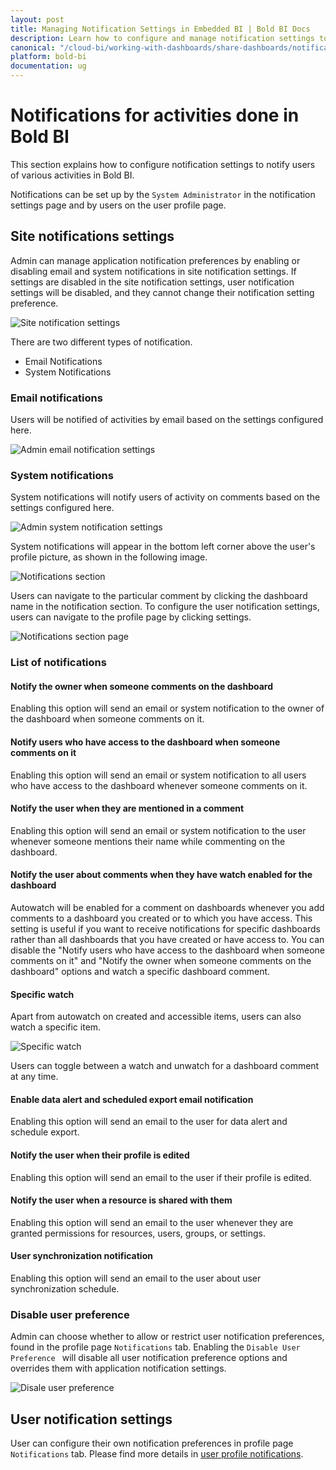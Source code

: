 ```yaml
---
layout: post
title: Managing Notification Settings in Embedded BI | Bold BI Docs
description: Learn how to configure and manage notification settings to notify the users of the various activities, such as data alerts, comments, etc., in Bold BI.
canonical: "/cloud-bi/working-with-dashboards/share-dashboards/notifications/"
platform: bold-bi
documentation: ug
---
```


# Notifications for activities done in Bold BI

This section explains how to configure notification settings to notify users of various activities in Bold BI.

Notifications can be set up by the `System Administrator` in the notification settings page and by users on the user profile page.

## Site notifications settings

Admin can manage application notification preferences by enabling or disabling email and system notifications in site notification settings.
If settings are disabled in the site notification settings, user notification settings will be disabled, and they cannot change their notification setting preference.

![Site notification settings](/static/assets/embedded/site-administration/images/admin-notification-settings.png)

There are two different types of notification.
* Email Notifications
* System Notifications

### Email notifications

 Users will be notified of activities by email based on the settings configured here.

 ![Admin email notification settings](/static/assets/embedded/site-administration/images/admin-email-notifications.png)


### System notifications

System notifications will notify users of activity on comments based on the settings configured here.

![Admin system notification settings](/static/assets/embedded/site-administration/images/admin-system-notifications.png)

System notifications will appear in the bottom left corner above the user's profile picture, as shown in the following image.

![Notifications section](/static/assets/embedded/site-administration/images/notifications-icon.png)

Users can navigate to the particular comment by clicking the dashboard name in the notification section. To configure the user notification settings, users can navigate to the profile page by clicking settings.

![Notifications section page](/static/assets/embedded/site-administration/images/notifications-section.png)

### List of notifications

#### Notify the owner when someone comments on the dashboard
Enabling this option will send an email or system notification to the owner of the dashboard when someone comments on it.

#### Notify users who have access to the dashboard when someone comments on it
Enabling this option will send an email or system notification to all users who have access to the dashboard whenever someone comments on it.

#### Notify the user when they are mentioned in a comment
Enabling this option will send an email or system notification to the user whenever someone mentions their name while commenting on the dashboard.

#### Notify the user about comments when they have watch enabled for the dashboard
Autowatch will be enabled for a comment on dashboards whenever you add comments to a dashboard you created or to which you have access. This setting is useful if you want to receive notifications for specific dashboards rather than all dashboards that you have created or have access to. You can disable the "Notify users who have access to the dashboard when someone comments on it" and "Notify the owner when someone comments on the dashboard" options and watch a specific dashboard comment.

#### Specific watch

Apart from autowatch on created and accessible items, users can also watch a specific item.

![Specific watch](/static/assets/embedded/site-administration/images/specific-watch.png)

Users can toggle between a watch and unwatch for a dashboard comment at any time.

#### Enable data alert and scheduled export email notification
Enabling this option will send an email to the user for data alert and schedule export.

#### Notify the user when their profile is edited
Enabling this option will send an email to the user if their profile is edited.

#### Notify the user when a resource is shared with them
Enabling this option will send an email to the user whenever they are granted permissions for resources, users, groups, or settings.

#### User synchronization notification
Enabling this option will send an email to the user about user synchronization schedule.

### Disable user preference
Admin can choose whether to allow or restrict user notification preferences, found in the profile page `Notifications` tab. Enabling the `Disable User Preference ` will disable all user notification preference options and overrides them with application notification settings.

![Disale user preference](/static/assets/embedded/site-administration/images/disable-user-notification-preference.png#width=55%)

## User notification settings

User can configure their own notification preferences in profile page `Notifications` tab. Please find more details in [user profile notifications](/embedded-bi/managing-resources/user-profile/#notifications).